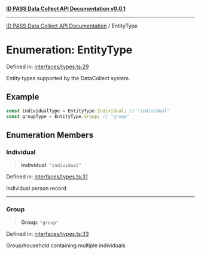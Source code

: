 [**ID PASS Data Collect API Documentation v0.0.1**](../README.md)

***

[ID PASS Data Collect API Documentation](../globals.md) / EntityType

# Enumeration: EntityType

Defined in: [interfaces/types.ts:29](https://github.com/idpass/idpass-data-collect/blob/main/packages/datacollect/src/interfaces/types.ts#L29)

Entity types supported by the DataCollect system.

## Example

```typescript
const individualType = EntityType.Individual; // "individual"
const groupType = EntityType.Group; // "group"
```

## Enumeration Members

### Individual

> **Individual**: `"individual"`

Defined in: [interfaces/types.ts:31](https://github.com/idpass/idpass-data-collect/blob/main/packages/datacollect/src/interfaces/types.ts#L31)

Individual person record

***

### Group

> **Group**: `"group"`

Defined in: [interfaces/types.ts:33](https://github.com/idpass/idpass-data-collect/blob/main/packages/datacollect/src/interfaces/types.ts#L33)

Group/household containing multiple individuals
